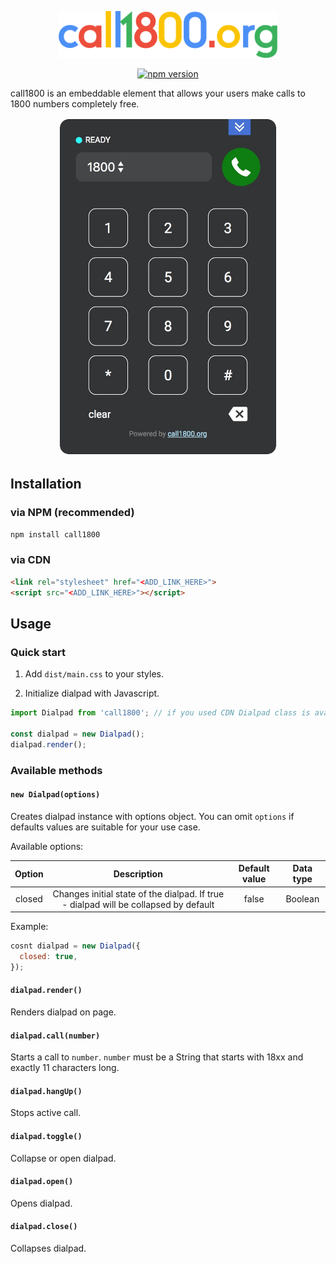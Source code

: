 <p align="center"><a href="https://call1800.org/" target="_blank"><img width="350"src="logo.png"></a></p>
<p align="center"><a href="https://badge.fury.io/js/call1800"><img src="https://badge.fury.io/js/call1800.svg" alt="npm version" height="18"></a></p>

call1800 is an embeddable element that allows your users make calls to 1800 numbers completely free.

<p align="center"><a href="https://call1800.org/" target="_blank"><img width="350"src="screenshot.jpg"></a></p>

## Installation

### via NPM (recommended)
```bash
npm install call1800
```

### via CDN
```html
<link rel="stylesheet" href="<ADD_LINK_HERE>">
<script src="<ADD_LINK_HERE>"></script>
```

## Usage

### Quick start

1. Add `dist/main.css` to your styles.

2. Initialize dialpad with Javascript.
```javascript
import Dialpad from 'call1800'; // if you used CDN Dialpad class is available at window.Dialpad

const dialpad = new Dialpad();
dialpad.render();
```

### Available methods
#### `new Dialpad(options)`
Creates dialpad instance with options object. You can omit `options` if defaults
values are suitable for your use case.

Available options:

| Option | Description | Default value | Data type |
| :----: | :---------: | :-----------: | :-------: |
|closed|Changes initial state of the dialpad. If true - dialpad will be collapsed by default|false|Boolean|

Example:

```javascript
cosnt dialpad = new Dialpad({
  closed: true,
});
```

#### `dialpad.render()`
Renders dialpad on page.

#### `dialpad.call(number)`
Starts a call to `number`. `number` must be a String that starts with 18xx and
exactly 11 characters long.

#### `dialpad.hangUp()`
Stops active call.

#### `dialpad.toggle()`
Collapse or open dialpad.

#### `dialpad.open()`
Opens dialpad.

#### `dialpad.close()`
Collapses dialpad.
